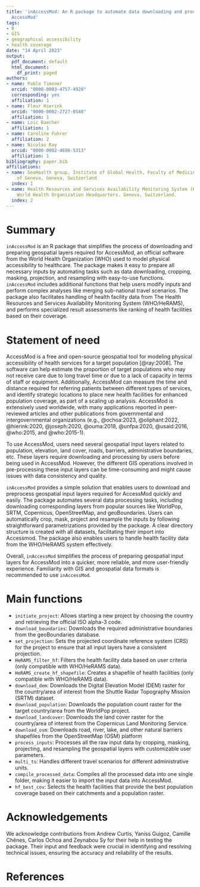 ```yaml
---
title: 'inAccessMod: An R package to automate data downloading and processing for
  AccessMod'
tags:
- R
- GIS
- geographical accessibility
- health coverage
date: "14 April 2023"
output:
  pdf_document: default
  html_document:
    df_print: paged
authors:
- name: Pablo Timoner
  orcid: "0000-0003-4757-4928"
  corresponding: yes
  affiliation: 1
- name: Fleur Hierink
  orcid: "0000-0002-2727-0540"
  affiliation: 1
- name: Loïc Baecher
  affiliation: 1
- name: Caroline Fuhrer
  affiliation: 2
- name: Nicolas Ray
  orcid: "0000-0002-4696-5313"
  affiliation: 1
bibliography: paper.bib
affiliations:
- name: GeoHealth group, Institute of Global Health, Faculty of Medicine, University
    of Geneva, Geneva, Switzerland
  index: 1
- name: Health Resources and Services Availability Monitoring System (HeRAMS) Initiative,
    World Health Organization Headquarters. Geneva, Switzerland.
  index: 2
---
```


# Summary

`inAccessMod` is an R package that simplifies the process of downloading and preparing geospatial layers required for AccessMod, an official software from the World Health Organization (WHO) used to model physical accessibility to healthcare. The package makes it easy to prepare all necessary inputs by automating tasks such as data downloading, cropping, masking, projection, and resampling with easy-to-use functions. `inAccessMod` includes additional functions that help users modify inputs and perform complex analyses like merging sub-national travel scenarios. The package also facilitates handling of health facility data from The Health Resources and Services Availability Monitoring System (WHO/HeRAMS), and performs specialized result assessments like ranking of health facilities based on their coverage.

# Statement of need

AccessMod is a free and open-source geospatial tool for modeling physical accessibility of health services for a target population [@ray:2008]. The software can help estimate the proportion of target populations who may not receive care due to long travel time or due to a lack of capacity in terms of staff or equipment. Additionally, AccessMod can measure the time and distance required for referring patients between different types of services, and identify strategic locations to place new health facilities for enhanced population coverage, as part of a scaling up analysis. AccessMod is extensively used worldwide, with many applications reported in peer-reviewed articles and other publications from governmental and intergovernmental organizations (e.g., @ochoa:2023, @oliphant:2022, @hierink:2020, @joseph:2020, @ouma:2018, @unfpa:2020, @usaid:2016, @who:2015, and @who:2015-1).

To use AccessMod, users need several geospatial input layers related to population, elevation, land cover, roads, barriers, administrative boundaries, etc. These layers require downloading and processing by users before being used in AccessMod. However, the different GIS operations involved in pre-processing these input layers can be time-consuming and might cause issues with data consistency and quality.

`inAccessMod` provides a simple solution that enables users to download and preprocess geospatial input layers required for AccessMod quickly and easily. The package automates several data processing tasks, including downloading corresponding layers from popular sources like WorldPop, SRTM, Copernicus, OpenStreetMap, and geoBoundaries. Users can automatically crop, mask, project and resample the inputs by following straightforward parametrizations provided by the package. A clear directory structure is created with all datasets, facilitating their import into Accessmod. The package also enables users to handle health facility data from the WHO/HeRAMS system effectively.

Overall, `inAccessMod` simplifies the process of preparing geospatial input layers for AccessMod into a quicker, more reliable, and more user-friendly experience. Familiarity with GIS and geospatial data formats is recommended to use `inAccessMod`.

# Main functions

-   `initiate_project`: Allows starting a new project by choosing the country and retrieving the official ISO alpha-3 code.
-   `download_boundaries`: Downloads the required administrative boundaries from the geoBoundaries database.
-   `set_projection`: Sets the projected coordinate reference system (CRS) for the project to ensure that all input layers have a consistent projection.
-   `HeRAMS_filter_hf`: Filters the health facility data based on user criteria (only compatible with WHO/HeRAMS data).
-   `HeRAMS_create_hf_shapefile`: Creates a shapefile of health facilities (only compatible with WHO/HeRAMS data).
-   `download_dem`: Downloads the Digital Elevation Model (DEM) raster for the country/area of interest from the Shuttle Radar Topography Mission (SRTM) dataset.
-   `download_population`: Downloads the population count raster for the target country/area from the WorldPop project.
-   `download_landcover`: Downloads the land cover raster for the country/area of interest from the Copernicus Land Monitoring Service.
-   `download_osm`: Downloads road, river, lake, and other natural barriers shapefiles from the OpenStreetMap (OSM) platform
-   `process_inputs`: Processes all the raw input data by cropping, masking, projecting, and resampling the geospatial layers with customizable user parameters.
-   `multi_ts`: Handles different travel scenarios for different administrative units.
-   `compile_processed_data`: Compiles all the processed data into one single folder, making it easier to import the input data into AccessMod.
-   `hf_best_cov`: Selects the health facilities that provide the best population coverage based on their catchments and a population raster.

# Acknowledgements

We acknowledge contributions from Andrew Curtis, Yaniss Guigoz, Camille Chênes, Carlos Ochoa and Zeynabou Sy for their help in testing the package. Their input and feedback were crucial in identifying and resolving technical issues, ensuring the accuracy and reliability of the results.

# References

